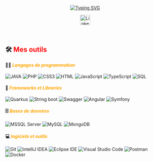 

    
<p align="center">
<a href="https://git.io/typing-svg"><img src="https://readme-typing-svg.demolab.com?font=Fira+Code&pause=1000&color=F70C16&width=500&lines=D%C3%A9veloppeur+Web+et+Application+Full-Stack" alt="Typing SVG" /></a>
</p>
<!-- Social icons section -->
<p align="center">
  &#8287;&#8287;&#8287;&#8287;&#8287;
  <a href="www.linkedin.com/in/samuel-debaer"><img width="32px" alt="LinkedIn" title="LinkedIn" src="https://upload.wikimedia.org/wikipedia/commons/thumb/8/81/LinkedIn_icon.svg/2048px-LinkedIn_icon.svg.png"/></a>
  &#8287;&#8287;&#8287;&#8287;&#8287;
</p>

<br/>
  
## 🛠️ <font color='red'>**Mes outils**</font>

#### 👨‍💻 <font color='orange'>_Langages de programmation_</font>
![JAVA](https://custom-icon-badges.demolab.com/badge/Java-007396.svg?logo=java-loan&logoColor=white&labelColor=red&color=ffffff)
![PHP](https://img.shields.io/badge/PHP-PHP?logo=php&logoColor=white&labelColor=%231572B6&color=ffffff) 
![CSS3](https://img.shields.io/badge/CSS-CSS?logo=css&logoColor=white&labelColor=%231572B6&color=ffffff) 
![HTML](https://img.shields.io/badge/HTML-HTML?logo=html5&logoColor=white&labelColor=%23E34F26&color=ffffff)
![JavaScript](https://img.shields.io/badge/JavaScript-JavaScript?logo=javascript&logoColor=white&labelColor=%23F7DF1E&color=ffffff)
![TypeScript](https://img.shields.io/badge/TypeScript-TypeScript?logo=typescript&logoColor=white&labelColor=%233178C6&color=ffffff)
![SQL](https://img.shields.io/badge/SQL-SQL?logo=sqlite&logoColor=white&labelColor=%23003B57&color=ffffff)

#### 🧰 <font color='orange'>_Frameworks et Libraries_</font>
![Quarkus](https://img.shields.io/badge/QUARKUS-QUARKUS?logo=quarkus&logoColor=white&labelColor=%234695EB&color=ffffff)
![String boot](https://img.shields.io/badge/StringBoot%20-%20StringBoot?logo=springboot&logoColor=white&labelColor=%236DB33F&color=ffffff)
![Swagger](https://img.shields.io/badge/SWAGGER-SWAGGER?logo=swagger&logoColor=white&labelColor=%2385EA2D&color=ffffff)
![Angular](https://img.shields.io/badge/ANGULAR-ANGULAR?logo=angular&logoColor=white&labelColor=%230F0F11&color=ffffff)
![Symfony](https://img.shields.io/badge/SYMFONY-SYMFONY?logo=symfony&logoColor=white&labelColor=%233880FF&color=ffffff)

#### 🗄️ <font color='orange'>_Bases de données_</font>
![MSSQL Server](https://img.shields.io/badge/MSSQLServer-MSSQLServer?logo=microsoftsqlserver&logoColor=white&labelColor=%23CC2927&color=ffffff)
![MySQL](https://img.shields.io/badge/MySQL-MySQL?logo=mysql&logoColor=white&labelColor=%234479A1&color=ffffff)
![MongoDB](https://img.shields.io/badge/MongoDB%20-%20MongoDB?logo=mongodb&logoColor=white&labelColor=%2347A248&color=ffffff)

#### 💻  <font color='orange'>_logiciels et outils_</font>
![Git](https://img.shields.io/badge/GitHub%20Pages%20-%20GitHub%20Pages%20?logo=github&logoColor=white&labelColor=%23181717&color=ffffff)
![IntelliJ IDEA](https://img.shields.io/badge/IntelliJ%20IDEA%20-%20IntelliJ%20IDEA?logo=intellijidea&logoColor=white&labelColor=%23000000&color=ffffff)
![Eclipse IDE](https://img.shields.io/badge/Eclipse%20IDE%20-%20Eclipse%20IDE?logo=eclipseide&logoColor=white&labelColor=%232C2255&color=ffffff)
![Visual Studio Code](https://img.shields.io/badge/Visual%20Studio%20Code%20-%20Visual%20Studio%20Code?logo=visualstudiocode&logoColor=white&labelColor=%23007ACC&color=ffffff)
![Postman](https://img.shields.io/badge/Postman%20-%20Postman?logo=postman&logoColor=white&labelColor=%23FF6C37&color=ffffff)
![Docker](https://img.shields.io/badge/Docker%20-%20Postman?logo=postman&logoColor=white&labelColor=%23FF6C37&color=ffffff)



